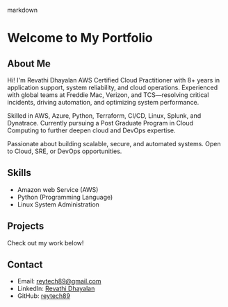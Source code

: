 markdown
# Welcome to My Portfolio

## About Me
Hi! I'm Revathi Dhayalan
AWS Certified Cloud Practitioner with 8+ years in application support, system reliability, and cloud operations. Experienced with global teams at Freddie Mac, Verizon, and TCS—resolving critical incidents, driving automation, and optimizing system performance.

Skilled in AWS, Azure, Python, Terraform, CI/CD, Linux, Splunk, and Dynatrace. Currently pursuing a Post Graduate Program in Cloud Computing to further deepen cloud and DevOps expertise.

Passionate about building scalable, secure, and automated systems. Open to Cloud, SRE, or DevOps opportunities.

## Skills
- Amazon web Service (AWS)
- Python (Programming Language)
- Linux System Administration 

## Projects
Check out my work below!

## Contact
- Email: reytech89@gmail.com
- LinkedIn: [Revathi Dhayalan](https://www.linkedin.com/in/revathi-dhayalan/)
- GitHub: [reytech89](https://github.com/reytech89)
